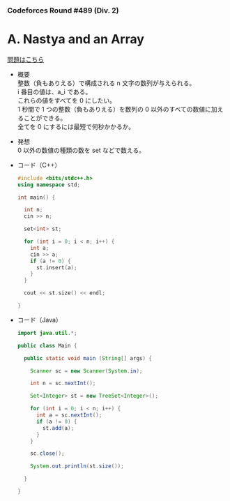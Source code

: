 ### Codeforces Round #489 (Div. 2)

# A. Nastya and an Array

  [問題はこちら](https://codeforces.com/problemset/problem/992/A)
  
- 概要<br>
  整数（負もありえる）で構成される n 文字の数列が与えられる。<br>
  i 番目の値は、a_i である。<br>
  これらの値をすべてを 0 にしたい。<br>
  1 秒間で 1 つの整数（負もありえる）を数列の 0 以外のすべての数値に加えることができる。<br>
  全てを 0 にするには最短で何秒かかるか。
  
  
- 発想<br>
  0 以外の数値の種類の数を set などで数える。
  
  
- コード（C++）

  ```cpp
  #include <bits/stdc++.h>
  using namespace std;

  int main() {

    int n;
    cin >> n;

    set<int> st;

    for (int i = 0; i < n; i++) {
      int a;
      cin >> a;
      if (a != 0) {
        st.insert(a);
      }
    }

    cout << st.size() << endl;

  }
  ```
  
- コード（Java）

  ```java
  import java.util.*;

  public class Main {

    public static void main (String[] args) {

      Scanner sc = new Scanner(System.in);

      int n = sc.nextInt();

      Set<Integer> st = new TreeSet<Integer>();

      for (int i = 0; i < n; i++) {
        int a = sc.nextInt();
        if (a != 0) {
          st.add(a);
        }
      }

      sc.close();

      System.out.println(st.size());

    }

  }
  ```
    
